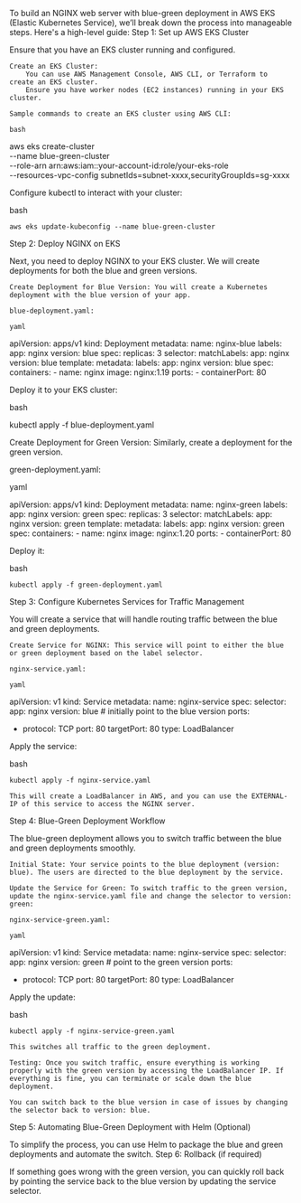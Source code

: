 To build an NGINX web server with blue-green deployment in AWS EKS (Elastic Kubernetes Service), we’ll break down the process into manageable steps. Here's a high-level guide:
Step 1: Set up AWS EKS Cluster

Ensure that you have an EKS cluster running and configured.

    Create an EKS Cluster:
        You can use AWS Management Console, AWS CLI, or Terraform to create an EKS cluster.
        Ensure you have worker nodes (EC2 instances) running in your EKS cluster.

    Sample commands to create an EKS cluster using AWS CLI:

    bash

aws eks create-cluster \
  --name blue-green-cluster \
  --role-arn arn:aws:iam::your-account-id:role/your-eks-role \
  --resources-vpc-config subnetIds=subnet-xxxx,securityGroupIds=sg-xxxx

Configure kubectl to interact with your cluster:

bash

    aws eks update-kubeconfig --name blue-green-cluster

Step 2: Deploy NGINX on EKS

Next, you need to deploy NGINX to your EKS cluster. We will create deployments for both the blue and green versions.

    Create Deployment for Blue Version: You will create a Kubernetes deployment with the blue version of your app.

    blue-deployment.yaml:

    yaml

apiVersion: apps/v1
kind: Deployment
metadata:
  name: nginx-blue
  labels:
    app: nginx
    version: blue
spec:
  replicas: 3
  selector:
    matchLabels:
      app: nginx
      version: blue
  template:
    metadata:
      labels:
        app: nginx
        version: blue
    spec:
      containers:
      - name: nginx
        image: nginx:1.19
        ports:
        - containerPort: 80

Deploy it to your EKS cluster:

bash

kubectl apply -f blue-deployment.yaml

Create Deployment for Green Version: Similarly, create a deployment for the green version.

green-deployment.yaml:

yaml

apiVersion: apps/v1
kind: Deployment
metadata:
  name: nginx-green
  labels:
    app: nginx
    version: green
spec:
  replicas: 3
  selector:
    matchLabels:
      app: nginx
      version: green
  template:
    metadata:
      labels:
        app: nginx
        version: green
    spec:
      containers:
      - name: nginx
        image: nginx:1.20
        ports:
        - containerPort: 80

Deploy it:

bash

    kubectl apply -f green-deployment.yaml

Step 3: Configure Kubernetes Services for Traffic Management

You will create a service that will handle routing traffic between the blue and green deployments.

    Create Service for NGINX: This service will point to either the blue or green deployment based on the label selector.

    nginx-service.yaml:

    yaml

apiVersion: v1
kind: Service
metadata:
  name: nginx-service
spec:
  selector:
    app: nginx
    version: blue  # initially point to the blue version
  ports:
  - protocol: TCP
    port: 80
    targetPort: 80
  type: LoadBalancer

Apply the service:

bash

    kubectl apply -f nginx-service.yaml

    This will create a LoadBalancer in AWS, and you can use the EXTERNAL-IP of this service to access the NGINX server.

Step 4: Blue-Green Deployment Workflow

The blue-green deployment allows you to switch traffic between the blue and green deployments smoothly.

    Initial State: Your service points to the blue deployment (version: blue). The users are directed to the blue deployment by the service.

    Update the Service for Green: To switch traffic to the green version, update the nginx-service.yaml file and change the selector to version: green:

    nginx-service-green.yaml:

    yaml

apiVersion: v1
kind: Service
metadata:
  name: nginx-service
spec:
  selector:
    app: nginx
    version: green  # point to the green version
  ports:
  - protocol: TCP
    port: 80
    targetPort: 80
  type: LoadBalancer

Apply the update:

bash

    kubectl apply -f nginx-service-green.yaml

    This switches all traffic to the green deployment.

    Testing: Once you switch traffic, ensure everything is working properly with the green version by accessing the LoadBalancer IP. If everything is fine, you can terminate or scale down the blue deployment.

    You can switch back to the blue version in case of issues by changing the selector back to version: blue.

Step 5: Automating Blue-Green Deployment with Helm (Optional)

To simplify the process, you can use Helm to package the blue and green deployments and automate the switch.
Step 6: Rollback (if required)

If something goes wrong with the green version, you can quickly roll back by pointing the service back to the blue version by updating the service selector.
